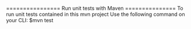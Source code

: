 
================ Run unit tests with Maven ===============
To run unit tests contained in this mvn project
Use the following command on your CLI:
$mvn test
